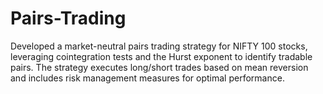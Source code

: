 # Pairs-Trading
Developed a market-neutral pairs trading strategy for NIFTY 100 stocks, leveraging cointegration tests and the Hurst exponent to identify tradable pairs. The strategy executes long/short trades based on mean reversion and includes risk management measures for optimal performance.
